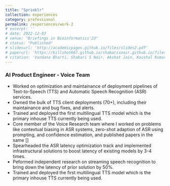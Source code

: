 ```yaml
---
title: "Sprinklr"
collection: experiences
category: professional
permalink: /experiences/work-2
# excerpt: ''
# date: 2022-12-03
# venue: "Briefings in Bioinformatics'23"
# status: "Published"
# slidesurl: 'http://academicpages.github.io/files/slides2.pdf'
# paperurl: 'https://killshot667.github.io/shabarisnair.github.io/files/concept.pdf'
# citation: 'Vandana Bharti, Shabari S Nair, Akshat Jain, Kaushal Kumar Shukla, Bhaskar Biswas'
---
```


### AI Product Engineer - Voice Team

- Worked on optimization and maintainance of deployment pipelines of Text-to-Speech (TTS) and
Automatic Speech Recognition (ASR) services.
- Owned the bulk of TTS client deployments (70+), including their maintainance and bug fixes, and alerts.
- Trained and deployed the first multilingual TTS model which is the primary inhouse TTS currently being used.
- Core member of the Voice Research team where I worked on problems like contextual biasing in ASR systems, zero-shot adaption
of ASR using prompting, and confidence estimation, and published papers in the same []
- Spearheaded the ASR latency optimization track and implemented infrastructural solutions to boost latency of existing models by 3-4 times.
- Peformed independent research on streaming speech recognition to bring down the latency of prior solution by 50%.
- Trained and deployed the first multilingual TTS model which is the primary inhouse TTS currently being used.